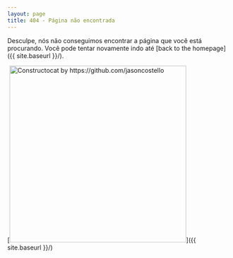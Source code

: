 ```yaml
---
layout: page
title: 404 - Página não encontrada
---
```


Desculpe, nós não conseguimos encontrar a página que você está procurando. Você pode tentar novamente indo até [back to the homepage]({{ site.baseurl }}/).

[<img src="{{ site.baseurl }}/images/404.jpg" alt="Constructocat by https://github.com/jasoncostello" style="width: 400px;"/>]({{ site.baseurl }}/)
